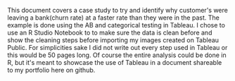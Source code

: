This document covers a case study to try and identify why customer's were leaving a bank(churn rate) at a faster rate than they were in the past. The example is done using the AB and categorical testing in Tableau. I chose to use an R Studio Notebook to to make sure the data is clean before and show the cleaning steps before importing my images created on Tableau Public. For simplicities sake I did not write out every step used in Tableau or this would be 50 pages long. Of course the entire analysis could be done in R, but it's meant to showcase the use of Tableau in a document shareable to my portfolio here on github.
